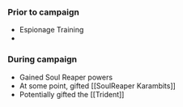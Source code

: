 ### Prior to campaign
- Espionage Training
- 
### During campaign
- Gained Soul Reaper powers
- At some point, gifted [[SoulReaper Karambits]]
- Potentially gifted the [[Trident]]